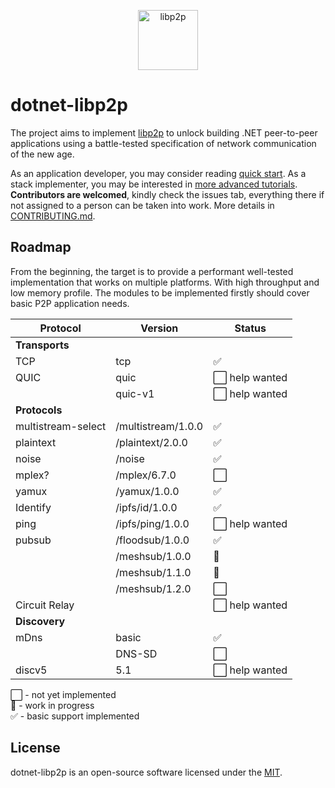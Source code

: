 <p align="center">
  <picture>
    <source media="(prefers-color-scheme: dark)" srcset="https://github.com/libp2p/libp2p/blob/master/logo/white-bg-2.png?raw=true">
    <source media="(prefers-color-scheme: light)" srcset="https://github.com/libp2p/libp2p/blob/master/logo/black-bg-2.png?raw=true">
    <img alt="libp2p" src="https://github.com/libp2p/libp2p/blob/master/logo/black-bg-2.png?raw=true" height="96">
  </picture>
</p>

# dotnet-libp2p

The project aims to implement [libp2p](https://libp2p.io) to unlock building .NET peer-to-peer applications using a battle-tested specification of network communication of the new age.

As an application developer, you may consider reading [quick start](./docs/quick-start.md).
As a stack implementer, you may be interested in [more advanced tutorials](./docs/development/README.md).
**Contributors are welcomed**, kindly check the issues tab, everything there if not assigned to a person can be taken into work. More details in [CONTRIBUTING.md](./CONTRIBUTING.md).

## Roadmap

From the beginning, the target is to provide a performant well-tested implementation that works on multiple platforms. With high throughput and low memory profile. The modules to be implemented firstly should cover basic P2P application needs.

| Protocol           | Version            | Status          |
|--------------------|--------------------|-----------------|
| **Transports**
| TCP                | tcp                | ✅             |
| QUIC               | quic               | ⬜ help wanted |
|                    | quic-v1            | ⬜ help wanted |
| **Protocols**
| multistream-select | /multistream/1.0.0 | ✅             |
| plaintext          | /plaintext/2.0.0   | ✅             |
| noise              | /noise             | ✅             |
| mplex?             | /mplex/6.7.0       | ⬜             |
| yamux              | /yamux/1.0.0       | ✅             |
| Identify           | /ipfs/id/1.0.0     | ✅             |
| ping               | /ipfs/ping/1.0.0   | ⬜ help wanted |
| pubsub             | /floodsub/1.0.0    | ✅             |
|                    | /meshsub/1.0.0     | 🚧             |
|                    | /meshsub/1.1.0     | 🚧             |
|                    | /meshsub/1.2.0     | ⬜             |
| Circuit Relay      |                    | ⬜ help wanted |
| **Discovery**
| mDns               | basic              | ✅             |
|                    | DNS-SD             | ⬜             |
| discv5             | 5.1                | ⬜ help wanted |

⬜ - not yet implemented<br>
🚧 - work in progress<br>
✅ - basic support implemented

## License

dotnet-libp2p is an open-source software licensed under the [MIT](https://github.com/nethermindeth/dotnet-libp2p/blob/main/LICENSE).
